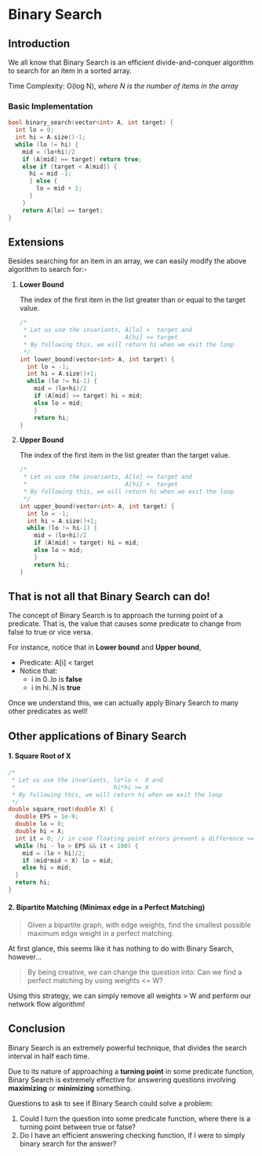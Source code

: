 # Binary Search

## Introduction

We all know that Binary Search is an efficient divide-and-conquer algorithm to search for an item in a sorted array.

Time Complexity: O(log N), _where N is the number of items in the array_

### Basic Implementation
```c++
bool binary_search(vector<int> A, int target) {
  int lo = 0;
  int hi = A.size()-1;
  while (lo != hi) {
    mid = (lo+hi)/2
    if (A[mid] == target) return true;
    else if (target < A[mid]) {
      hi = mid -1;
      } else {
        lo = mid + 1;
      }
    }
    return A[lo] == target;
}
```

## Extensions
Besides searching for an item in an array, we can easily modify the above algorithm to search for:-
1. **Lower Bound**

    The index of the first item in the list greater than or equal to the target value.
    ```c++
    /*
     * Let us use the invariants, A[lo] <  target and
     *                            A[hi] >= target
     * By following this, we will return hi when we exit the loop
     */
    int lower_bound(vector<int> A, int target) {  
      int lo = -1;
      int hi = A.size()+1;
      while (lo != hi-1) {
        mid = (lo+hi)/2
        if (A[mid] >= target) hi = mid;
        else lo = mid;
        }
        return hi;
    }
    ```
2. **Upper Bound**

    The index of the first item in the list greater than the target value.
    ```c++
    /*
     * Let us use the invariants, A[lo] <= target and
     *                            A[hi] >  target
     * By following this, we will return hi when we exit the loop
     */
    int upper_bound(vector<int> A, int target) {
      int lo = -1;
      int hi = A.size()+1;
      while (lo != hi-1) {
        mid = (lo+hi)/2
        if (A[mid] > target) hi = mid;
        else lo = mid;
        }
        return hi;
    }
    ```

## That is not all that Binary Search can do!

The concept of Binary Search is to approach the turning point of a predicate. That is, the value that causes some predicate to change from false to true or vice versa.

For instance, notice that in **Lower bound** and **Upper bound**,
  - Predicate: A[i] < target
  - Notice that:
    - i in 0..lo is **false**
    - i in hi..N is **true**

Once we understand this, we can actually apply Binary Search to many other predicates as well!

## Other applications of Binary Search

#### 1. Square Root of X
```c++
/*
 * Let us use the invariants, lo*lo <  X and
 *                            hi*hi >= X
 * By following this, we will return hi when we exit the loop
 */
double square_root(double X) {
  double EPS = 1e-9;
  double lo = 0;
  double hi = X;
  int it = 0; // in case floating point errors prevent a difference <= EPS
  while (hi - lo > EPS && it < 100) {
    mid = (lo + hi)/2;
    if (mid*mid < X) lo = mid;
    else hi = mid;
  }
  return hi;
}
```

#### 2. Bipartite Matching (Minimax edge in a Perfect Matching)

> Given a bipartite graph, with edge weights, find the smallest possible maximum edge weight in a perfect matching.

At first glance, this seems like it has nothing to do with Binary Search, however...

> By being creative, we can change the question into:
Can we find a perfect matching by using weights <= W?


Using this strategy, we can simply remove all weights > W and perform our network flow algorithm!

## Conclusion

Binary Search is an extremely powerful technique, that divides the search interval in half each time.

Due to its nature of approaching a **turning point** in some predicate function, Binary Search is extremely effective for answering questions involving **maximizing** or **minimizing** something.

Questions to ask to see if Binary Search could solve a problem:
1. Could I turn the question into some predicate function, where there is a turning point between true or false?
2. Do I have an efficient answering checking function, if I were to simply binary search for the answer?
